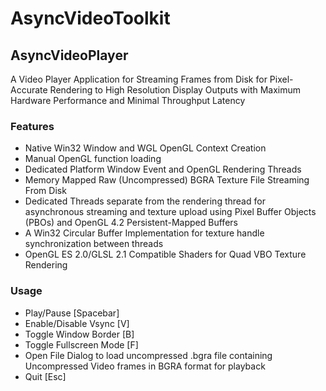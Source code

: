 # AsyncVideoToolkit

## AsyncVideoPlayer

A Video Player Application for Streaming Frames from Disk for Pixel-Accurate Rendering to High Resolution Display Outputs with Maximum Hardware Performance and Minimal Throughput Latency

### Features

  - Native Win32 Window and WGL OpenGL Context Creation
  - Manual OpenGL function loading 
  - Dedicated Platform Window Event and OpenGL Rendering Threads
  - Memory Mapped Raw (Uncompressed) BGRA Texture File Streaming From Disk
  - Dedicated Threads separate from the rendering thread for asynchronous streaming and texture upload using Pixel Buffer Objects (PBOs) and OpenGL 4.2 Persistent-Mapped Buffers
  - A Win32 Circular Buffer Implementation for texture handle synchronization between threads
  - OpenGL ES 2.0/GLSL 2.1 Compatible Shaders for Quad VBO Texture Rendering
  
### Usage

  - Play/Pause [Spacebar]
  - Enable/Disable Vsync [V]
  - Toggle Window Border [B]
  - Toggle Fullscreen Mode [F]
  - Open File Dialog to load uncompressed .bgra file containing Uncompressed Video frames in BGRA format for playback
  - Quit [Esc]
